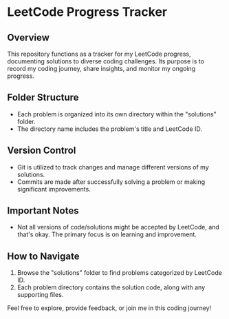 # LeetCode Progress Tracker

## Overview


This repository functions as a tracker for my LeetCode progress, documenting solutions to diverse coding challenges. Its purpose is to record my coding journey, share insights, and monitor my ongoing progress.
## Folder Structure

- Each problem is organized into its own directory within the "solutions" folder.
- The directory name includes the problem's title and LeetCode ID.

## Version Control

- Git is utilized to track changes and manage different versions of my solutions.
- Commits are made after successfully solving a problem or making significant improvements.

## Important Notes

- Not all versions of code/solutions might be accepted by LeetCode, and that's okay. The primary focus is on learning and improvement.

## How to Navigate

1. Browse the "solutions" folder to find problems categorized by LeetCode ID.
2. Each problem directory contains the solution code, along with any supporting files.

Feel free to explore, provide feedback, or join me in this coding journey!
